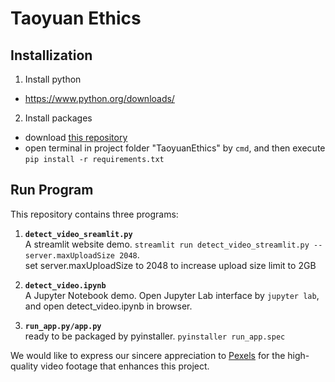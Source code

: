 # Taoyuan Ethics

## Installization
1. Install python 
- https://www.python.org/downloads/
2. Install packages
- download [this repository](https://github.com/ugtony/TaoyuanEthics)
- open terminal in project folder "TaoyuanEthics" by `cmd`, and then execute
   `pip install -r requirements.txt`

## Run Program
This repository contains three programs:

1. **`detect_video_sreamlit.py`**  
    A streamlit website demo. 
    `streamlit run detect_video_streamlit.py --server.maxUploadSize 2048`.  
    set server.maxUploadSize to 2048 to increase upload size limit to 2GB


2. **`detect_video.ipynb`**  
    A Jupyter Notebook demo.
    Open Jupyter Lab interface by `jupyter lab`, and open detect_video.ipynb in browser.

3. **`run_app.py/app.py`**  
    ready to be packaged by pyinstaller.
    `pyinstaller run_app.spec`

We would like to express our sincere appreciation to [Pexels](https://www.pexels.com/) for the high-quality video footage that enhances this project.